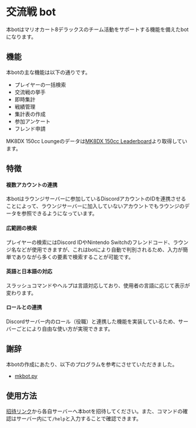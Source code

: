 # 交流戦 bot

本botはマリオカート8デラックスのチーム活動をサポートする機能を備えたbotになります。

## 機能


本botの主な機能は以下の通りです。


- プレイヤーの一括検索
- 交流戦の挙手
- 即時集計
- 戦績管理
- 集計表の作成
- 参加アンケート
- フレンド申請

MK8DX 150cc Loungeのデータは[MK8DX 150cc Leaderboard](https://www.mk8dx-lounge.com/Leaderboard)より取得しています。

## 特徴


#### **複数アカウントの連携**

本botはラウンジサーバーに参加しているDiscordアカウントのIDを連携させることによって、ラウンジサーバーに加入していないアカウントでもラウンジのデータを参照できるようになっています。

#### **広範囲の検索**

プレイヤーの検索にはDiscord IDやNintendo Switchのフレンドコード、ラウンジ名などが使用できますが、これはbotにより自動で判別されるため、入力が簡単でありながら多くの要素で検索することが可能です。


#### **英語と日本語の対応**

スラッシュコマンドやヘルプは言語対応しており、使用者の言語に応じて表示が変わります。


#### **ロールとの連携**

Discordサーバー内のロール（役職）と連携した機能を実装しているため、サーバーごとにより自由な使い方が実現できます。



## 謝辞


本botの作成にあたり、以下のプログラムを参考にさせていただきました。

- [mkbot.py](https://github.com/sheat-git/mkbot.py)


## 使用方法

 [招待リンク](https://discordapp.com/api/oauth2/authorize?client_id=1038322985146273853&permissions=854027660408&scope=bot%20applications.commands)から各自サーバーへ本botを招待してください。また、コマンドの確認はサーバー内にて`/help`と入力することで確認できます。

